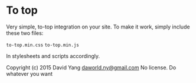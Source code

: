 
To top
=====

Very simple, to-top integration on your site. To make it work, simply include these two files:

`to-top.min.css`
`to-top.min.js`

In stylesheets and scripts accordingly.

Copyright (c) 2015 David Yang <daworld.ny@gmail.com>
No license. Do whatever you want
